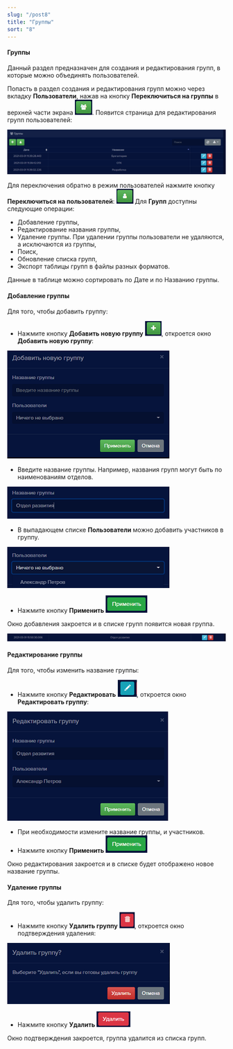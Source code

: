 ```yaml
---
slug: "/post8"
title: "Группы"
sort: "8"
---
```


#### **Группы**
Данный раздел предназначен для создания и редактирования групп, в которые можно объединять пользователей. 

Попасть в раздел создания и редактирования групп можно через вкладку **Пользователи**, нажав на кнопку **Переключиться на группы** в верхней части экрана ![](images/Screenshot_96.png). Появится страница для редактирования групп пользователей:

![](images/Screenshot_95.png)

Для переключения обратно в режим пользователей нажмите кнопку **Переключиться на пользователей**: ![](images/Screenshot_97.png)
Для **Групп** доступны следующие операции:
- Добавление группы,
- Редактирование названия группы,
- Удаление группы. При удалении группы пользователи не удаляются, а исключаются из группы,
- Поиск,
- Обновление списка групп,
- Экспорт таблицы групп в файлы разных форматов.

Данные в таблице можно сортировать по Дате и по Названию группы.
#### Добавление группы
Для того, чтобы добавить группу:

- Нажмите кнопку **Добавить новую группу** ![](images/Screenshot_100.png), откроется окно **Добавить новую группу**:

![](images/Screenshot_99.png)

- Введите название группы. Например, названия групп могут быть по наименованиям отделов.

![](images/Screenshot_102.png)

- В выпадающем списке **Пользователи** можно добавить участников в группу.

![](images/Screenshot_103.png)

- Нажмите кнопку **Применить** ![](images/Screenshot_42.png)

Окно добавления закроется и в списке групп появится новая группа.

![](images/Screenshot_104.png)

#### Редактирование группы
Для того, чтобы изменить название группы: 

- Нажмите кнопку **Редактировать** ![](images/Screenshot_68.png), откроется окно **Редактировать группу**:

![](images/Screenshot_101.png)

- При необходимости измените название группы, и участников.
- Нажмите кнопку **Применить** ![](images/Screenshot_42.png)

Окно редактирования закроется и в списке будет отображено новое название группы.

#### Удаление группы
Для того, чтобы удалить группу: 

- Нажмите кнопку **Удалить группу** ![](images/Screenshot_48.png), откроется окно подтверждения удаления:

![](images/Screenshot_106.png)

- Нажмите кнопку **Удалить**  ![](images/Screenshot_50.png)

Окно подтверждения закроется, группа удалится из списка групп.